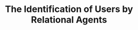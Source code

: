 ---
name: "The Identification Of Users By Relational"
title: "The Identification of Users by Relational Agents"
project: null
event: "Autonomous Agents and Multi-Agent Systems (AAMAS) '08."
authors:
- name: "Schulman, D.."
- name: "Sharma, M.."
- name: "Bickmore, T.."
year: 2008
resources:
- name: "schulman_aamas08"
  src: "schulman_aamas08.pdf"
external_url: null
draft: false
---